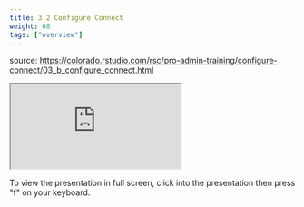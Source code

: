 ```yaml
---
title: 3.2 Configure Connect
weight: 60
tags: ["overview"]
---
```


source: https://colorado.rstudio.com/rsc/pro-admin-training/configure-connect/03_b_configure_connect.html

<div class="responsive-container-xaringan">

  <div class="cssload-loader">
    <div class="cssload-inner cssload-one"></div>
    <div class="cssload-inner cssload-two"></div>
    <div class="cssload-inner cssload-three"></div>
  </div>
  <iframe 
    src="https://colorado.rstudio.com/rsc/pro-admin-training/configure-connect/03_b_configure_connect.html" 
        gesture="media"  allow="encrypted-media" allowfullscreen
        scrolling="no">
  </iframe>
</div>


To view the presentation in full screen, click into the presentation then press "f" on your keyboard.

